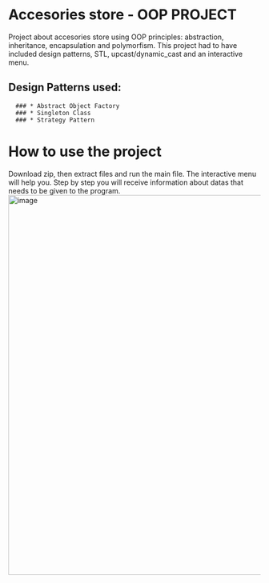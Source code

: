 # Accesories store - OOP PROJECT

Project about accesories store using OOP principles: abstraction, inheritance, encapsulation and polymorfism. 
This project had to have included design patterns, STL, upcast/dynamic_cast and an interactive menu.

## Design Patterns used:
      ### * Abstract Object Factory
      ### * Singleton Class
      ### * Strategy Pattern
     
# How to use the project

Download zip, then extract files and run the main file. The interactive menu will help you. Step by step you will receive information about datas that needs to be given to the program. 
<img width="760" alt="image" src="https://user-images.githubusercontent.com/92989083/218813459-1b67772e-cdd5-44f4-8a2d-25648a45feb1.png">


